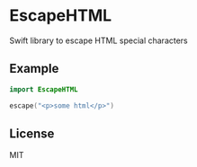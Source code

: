 EscapeHTML
============

Swift library to escape HTML special characters

## Example

```swift
import EscapeHTML

escape("<p>some html</p>")
```

## License

  MIT
